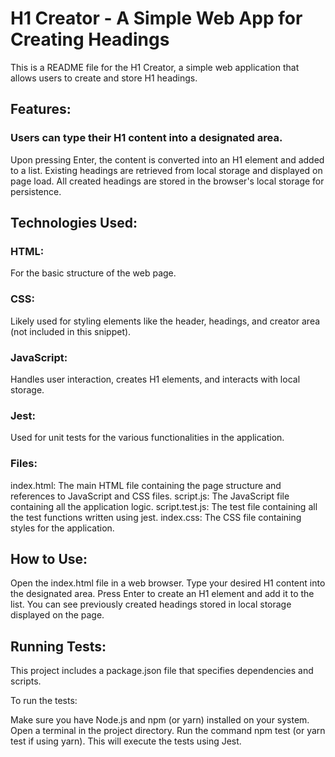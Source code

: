 <h1>H1 Creator - A Simple Web App for Creating Headings</h1>
This is a README file for the H1 Creator, a simple web application that allows users to create and store H1 headings.

<h3>   </h3>

<h2>Features: </h2>

<h3>Users can type their H1 content into a designated area.</h3>
Upon pressing Enter, the content is converted into an H1 element and added to a list.
Existing headings are retrieved from local storage and displayed on page load.
All created headings are stored in the browser's local storage for persistence.

<h2>Technologies Used:</h2>

<h3>HTML:</h3> For the basic structure of the web page.
<h3>CSS:</h3> Likely used for styling elements like the header, headings, and creator area (not included in this snippet).
<h3>JavaScript:</h3> Handles user interaction, creates H1 elements, and interacts with local storage.
<h3>Jest:</h3> Used for unit tests for the various functionalities in the application.

<h3>Files:</h2>

index.html: The main HTML file containing the page structure and references to JavaScript and CSS files.
script.js: The JavaScript file containing all the application logic.
script.test.js: The test file containing all the test functions written using jest.
index.css: The CSS file containing styles for the application.

<h2>How to Use:</h2>

Open the index.html file in a web browser.
Type your desired H1 content into the designated area.
Press Enter to create an H1 element and add it to the list.
You can see previously created headings stored in local storage displayed on the page.

<h2>Running Tests:</h2>

This project includes a package.json file that specifies dependencies and scripts.

To run the tests:

Make sure you have Node.js and npm (or yarn) installed on your system.
Open a terminal in the project directory.
Run the command npm test (or yarn test if using yarn). This will execute the tests using Jest.
